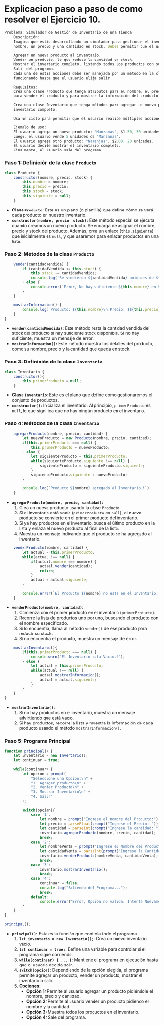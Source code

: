 # Explicacion paso a paso de como resolver el Ejercicio 10.


```javascript
Problema: Simulador de Gestión de Inventario de una Tienda
    Descripción:
    Imagina que estás desarrollando un simulador para gestionar el inventario de una tienda. En este simulador, cada producto tiene un 
    nombre, un precio y una cantidad en stock. Debes permitir que el usuario realice las siguientes acciones:

    Agregar un nuevo producto al inventario.
    Vender un producto, lo que reduce la cantidad en stock.
    Mostrar el inventario completo, listando todos los productos con su nombre, precio y cantidad en stock.
    Salir del programa.
    Cada una de estas acciones debe ser manejada por un método en la clase Producto o en una clase Inventario. El programa debe seguir 
    funcionando hasta que el usuario elija salir.

    Requisitos:
    Crea una clase Producto que tenga atributos para el nombre, el precio y la cantidad en stock. La clase también debe tener métodos 
    para vender el producto y para mostrar la información del producto.

    Crea una clase Inventario que tenga métodos para agregar un nuevo producto, vender un producto (buscando por nombre), y mostrar el 
    inventario completo.

    Usa un ciclo para permitir que el usuario realice múltiples acciones hasta que decida salir.

    Ejemplo de uso:
    El usuario agrega un nuevo producto: "Manzanas", $1.50, 30 unidades.
    Luego, el usuario vende 5 unidades de "Manzanas".
    El usuario agrega otro producto: "Naranjas", $2.00, 20 unidades.
    El usuario decide mostrar el inventario completo.
    Finalmente, el usuario sale del programa.
```


### Paso 1: Definición de la clase `Producto`

```javascript
class Producto {
    constructor(nombre, precio, stock) {
        this.nombre = nombre;
        this.precio = precio;
        this.stock = stock;
        this.siguiente = null;
    }
```

- **Clase `Producto`:** Este es un plano (o plantilla) que define cómo se verá cada producto en nuestro inventario.
- **`constructor(nombre, precio, stock)`:** Este método especial se ejecuta cuando creamos un nuevo producto. Se encarga de asignar el nombre, precio y stock del producto. Además, crea un enlace (`this.siguiente`) que inicialmente es `null`, y que usaremos para enlazar productos en una lista.

### Paso 2: Métodos de la clase `Producto`

```javascript
    vender(cantidadVendida) {
        if (cantidadVendida <= this.stock) {
            this.stock -= cantidadVendida;
            console.log(`Se vendieron ${cantidadVendida} unidades de ${this.nombre}`);
        } else {
            console.error(`Error, No hay suficiente ${this.nombre} en Stock para realizar esta Venta.!`)
        }
    }

    mostrarInformacion() {
        console.log(`Producto: ${this.nombre}\n Precio: $${this.precio}.-\n Stock: ${this.stock} Unidades.`);
    }
}
```

- **`vender(cantidadVendida)`:** Este método resta la cantidad vendida del stock del producto si hay suficiente stock disponible. Si no hay suficiente, muestra un mensaje de error.
- **`mostrarInformacion()`:** Este método muestra los detalles del producto, como su nombre, precio y la cantidad que queda en stock.

### Paso 3: Definición de la clase `Inventario`

```javascript
class Inventario {
    constructor(){
        this.primerProducto = null;
    }
```

- **Clase `Inventario`:** Este es el plano que define cómo gestionaremos el conjunto de productos.
- **`constructor()`:** Inicializa el inventario. Al principio, `primerProducto` es `null`, lo que significa que no hay ningún producto en el inventario.

### Paso 4: Métodos de la clase `Inventario`

```javascript
    agregarProducto(nombre, precio, cantidad) {
        let nuevoProducto = new Producto(nombre, precio, cantidad);
        if(this.primerProducto === null) {
            this.primerProducto = nuevoProducto;
        } else {
            let siguienteProducto = this.primerProducto;
            while(siguienteProducto.siguiente !== null) {
                siguienteProducto = siguienteProducto.siguiente;
            }
            siguienteProducto.siguiente = nuevoProducto;
        }

        console.log(`Producto ${nombre} agregado al Inventario.!`)
    }
```

- **`agregarProducto(nombre, precio, cantidad)`:** 
    1. Crea un nuevo producto usando la clase `Producto`.
    2. Si el inventario está vacío (`primerProducto` es `null`), el nuevo producto se convierte en el primer producto del inventario.
    3. Si ya hay productos en el inventario, busca el último producto en la lista y enlaza el nuevo producto al final de la lista.
    4. Muestra un mensaje indicando que el producto se ha agregado al inventario.

```javascript
    venderProducto(nombre, cantidad) {
        let actual = this.primerProducto;
        while(actual !== null) {
            if(actual.nombre === nombre) {
                actual.vender(cantidad);
                return;
            }
            actual = actual.siguiente;
        }

        console.error(`El Producto ${nombre} no esta en el Inventario.!`);
    }
```

- **`venderProducto(nombre, cantidad)`:** 
    1. Comienza con el primer producto en el inventario (`primerProducto`).
    2. Recorre la lista de productos uno por uno, buscando el producto con el nombre especificado.
    3. Si lo encuentra, llama al método `vender()` de ese producto para reducir su stock.
    4. Si no encuentra el producto, muestra un mensaje de error.

```javascript
    mostrarInventario(){
        if(this.primerProducto === null) {
            console.warn("El Inventario esta Vacio.!");
        } else {
            let actual = this.primerProducto;
            while(actual !== null) { 
                actual.mostrarInformacion();
                actual = actual.siguiente;
            }
        }
    }
}
```

- **`mostrarInventario()`:** 
    1. Si no hay productos en el inventario, muestra un mensaje advirtiendo que está vacío.
    2. Si hay productos, recorre la lista y muestra la información de cada producto usando el método `mostrarInformacion()`.

### Paso 5: Programa Principal

```javascript
function principal() {
    let inventario = new Inventario();
    let continuar = true;

    while(continuar) {
        let opcion = prompt(
            "Seleccione una Opcion:\n" +
            "1. Agregar producto\n" + 
            "2. Vender Producto\n" + 
            "3. Mostrar Inventario\n" +
            "4. Salir"
        );

        switch(opcion){
            case '1':
                let nombre = prompt("Ingrese el nombre del Producto:");
                let precio = parseFloat(prompt("Ingrese el Precio: "));
                let cantidad = parseInt(prompt("Ingrese la cantidad: "));
                inventario.agregarProducto(nombre, precio, cantidad);
                break;
            case '2':
                let nombreVenta = prompt("Ingrese el Nombre del Producto a Vender: ");
                let cantidadVenta = parseInt(prompt("Ingrese la Cantidad a Vender:"));
                inventario.venderProducto(nombreVenta, cantidadVenta);
                break;
            case '3': 
                inventario.mostrarInventario();
                break;
            case '4':
                continuar = false;
                console.log("Saliendo del Programa...");
                break;
            default:
                console.error("Error, Opción no valida. Intente Nuevamente.!")
        }
    }
}

principal();
```

- **`principal()`:** Esta es la función que controla todo el programa.
    1. **`let inventario = new Inventario();`**: Crea un nuevo inventario vacío.
    2. **`let continuar = true;`**: Define una variable para controlar si el programa sigue corriendo.
    3. **`while(continuar) { ... }`**: Mantiene el programa en ejecución hasta que el usuario decida salir.
    4. **`switch(opcion)`**: Dependiendo de la opción elegida, el programa permite agregar un producto, vender un producto, mostrar el inventario o salir.
    5. **Opciones:**
       - **Opción 1:** Permite al usuario agregar un producto pidiéndole el nombre, precio y cantidad.
       - **Opción 2:** Permite al usuario vender un producto pidiendo el nombre y la cantidad.
       - **Opción 3:** Muestra todos los productos en el inventario.
       - **Opción 4:** Sale del programa.
